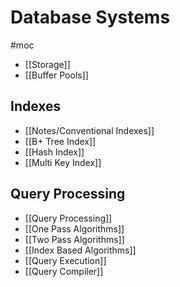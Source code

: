 # Database Systems
#moc 
- [[Storage]]
- [[Buffer Pools]]
## Indexes
- [[Notes/Conventional Indexes]]
- [[B+ Tree Index]]
- [[Hash Index]]
- [[Multi Key Index]]
## Query Processing
- [[Query Processing]]
- [[One Pass Algorithms]]
- [[Two Pass Algorithms]]
- [[Index Based Algorithms]]
- [[Query Execution]]
- [[Query Compiler]]
